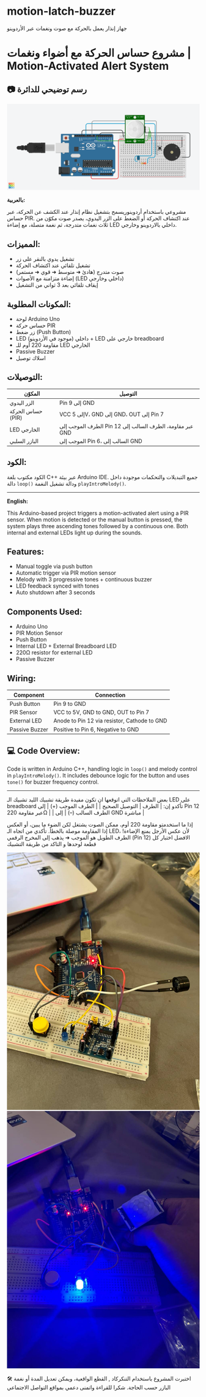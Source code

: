 # motion-latch-buzzer
جهاز إنذار يعمل بالحركة مع صوت ونغمات عبر الأردوينو
#  مشروع حساس الحركة مع أضواء ونغمات | Motion-Activated Alert System
## 📷 رسم توضيحي للدائرة
![الدائرة في تنكركاد](circuit-diagram.png)

 **بالعربية:**

مشروعي باستخدام أردوينوريسمح بتشغيل نظام إنذار عند الكشف عن الحركة، عبر حساس PIR. عند اكتشاف الحركة أو الضغط على الزر اليدوي، يصدر صوت مكوّن من ثلاث نغمات متدرجة، ثم نغمة متصلة، مع إضاءة LED داخلي بالاردوينو وخارجي.

##  المميزات:
- تشغيل يدوي بالنقر على زر
- تشغيل تلقائي عند اكتشاف الحركة
- صوت متدرج (هادئ ➜ متوسط ➜ قوي ➜ مستمر)
- إضاءة متزامنة مع الأصوات (LED داخلي وخارجي)
- إيقاف تلقائي بعد 3 ثواني من التشغيل

## المكونات المطلوبة:
- لوحة Arduino Uno
- حساس حركة PIR
- زر ضغط (Push Button)
- LED داخلي (موجود في الأردوينو) + LED خارجي على breadboard
- مقاومة 220 أوم للـ LED الخارجي
- Passive Buzzer
- اسلاك توصيل

## التوصيلات:
| المكوّن            | التوصيل                         |
|-------------------|----------------------------------|
| الزر اليدوي         | Pin 9 إلى GND                    |
| حساس الحركة (PIR)   | VCC إلى 5V، GND إلى GND، OUT إلى Pin 7 |
| LED الخارجي        | الطرف الموجب إلى Pin 12 عبر مقاومة، الطرف السالب إلى GND |
| البازر السلبي       | الموجب إلى Pin 6، السالب إلى GND |

##  الكود:
الكود مكتوب بلغة C++ عبر بيئة Arduino IDE. جميع التبديلات والتحكمات موجودة داخل دالة `loop()` ودالة تشغيل النغمة `playIntroMelody()`.

---
 **English:**

This Arduino-based project triggers a motion-activated alert using a PIR sensor. When motion is detected or the manual button is pressed, the system plays three ascending tones followed by a continuous one. Both internal and external LEDs light up during the sounds.

##  Features:
- Manual toggle via push button
- Automatic trigger via PIR motion sensor
- Melody with 3 progressive tones + continuous buzzer
- LED feedback synced with tones
- Auto shutdown after 3 seconds

##  Components Used:
- Arduino Uno
- PIR Motion Sensor
- Push Button
- Internal LED + External Breadboard LED
- 220Ω resistor for external LED
- Passive Buzzer

##  Wiring:
| Component         | Connection                        |
|------------------|------------------------------------|
| Push Button       | Pin 9 to GND                      |
| PIR Sensor        | VCC to 5V, GND to GND, OUT to Pin 7 |
| External LED      | Anode to Pin 12 via resistor, Cathode to GND |
| Passive Buzzer    | Positive to Pin 6, Negative to GND |

## 💻 Code Overview:
Code is written in Arduino C++, handling logic in `loop()` and melody control in `playIntroMelody()`. It includes debounce logic for the button and uses `tone()` for buzzer frequency control.

---
بعض الملاحظات التي اتوقعها ان تكون مفيدة 
طريقة تشبيك الليد 
تشبيك الـ LED على breadboard
تأكدو إن:
| الطرف | التوصيل الصحيح | 
| الطرف الموجب (+) | إلى Pin 12 عبر مقاومة 220Ω | 
| الطرف السالب (–) | إلى GND مباشرة | 

 إذا ما استخدمتو مقاومة 220 أوم، ممكن الصوت يشتغل لكن الضوء ما يبين، أو العكس إذا المقاومة موصلة بالخطأ.
 تأكدي من اتجاه الـ LED، لأن عكس الأرجل يمنع الإضاءة!
الطرف الطويل هو الموجب ➜ يذهب إلى المخرج الرقمي (Pin 12)
الافضل اختبار كل قطعة لوحدها و التاكد من طريقة التشبيك


![صورة التوصيلات](circuit1off.jpg)
![صورة الدائرة بعد التشغيل ](circuit2on.jpg)

🛠️ اختبرت المشروع باستخدام التنكركاد , القطع الواقعية، ويمكن تعديل المدة أو نغمة البازر حسب الحاجة.
شكرا للقراءة واتمنى دعمي بمواقع التواصل الاجتماعي 
